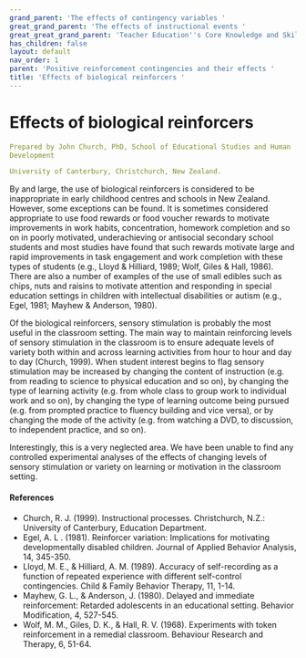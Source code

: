 ```yaml
---
grand_parent: 'The effects of contingency variables '
great_grand_parent: 'The effects of instructional events '
great_great_grand_parent: 'Teacher Education''s Core Knowledge and Skills.'
has_children: false
layout: default
nav_order: 1
parent: 'Positive reinforcement contingencies and their effects '
title: 'Effects of biological reinforcers '
---
```

# Effects of biological reinforcers


```yaml
Prepared by John Church, PhD, School of Educational Studies and Human
Development

University of Canterbury, Christchurch, New Zealand.
```


By and large, the use of biological reinforcers is considered to be
inappropriate in early childhood centres and schools in New Zealand.
However, some exceptions can be found. It is sometimes considered
appropriate to use food rewards or food voucher rewards to motivate
improvements in work habits, concentration, homework completion and so
on in poorly motivated, underachieving or antisocial secondary school
students and most studies have found that such rewards motivate large
and rapid improvements in task engagement and work completion with these
types of students (e.g., Lloyd & Hilliard, 1989; Wolf, Giles & Hall,
1986). There are also a number of examples of the use of small edibles
such as chips, nuts and raisins to motivate attention and responding in
special education settings in children with intellectual disabilities or
autism (e.g., Egel, 1981; Mayhew & Anderson, 1980).

Of the biological reinforcers, sensory stimulation is probably the most
useful in the classroom setting. The main way to maintain reinforcing
levels of sensory stimulation in the classroom is to ensure adequate
levels of variety both within and across learning activities from hour
to hour and day to day (Church, 1999). When student interest begins to
flag sensory stimulation may be increased by changing the content of
instruction (e.g. from reading to science to physical education and so
on), by changing the type of learning activity (e.g. from whole class to
group work to individual work and so on), by changing the type of
learning outcome being pursued (e.g. from prompted practice to fluency
building and vice versa), or by changing the mode of the activity (e.g.
from watching a DVD, to discussion, to independent practice, and so on).

Interestingly, this is a very neglected area. We have been unable to
find any controlled experimental analyses of the effects of changing
levels of sensory stimulation or variety on learning or motivation in
the classroom setting.


#### References

-   Church, R. J. (1999). Instructional processes. Christchurch, N.Z.:
    University of Canterbury, Education Department.
-   Egel, A. L . (1981). Reinforcer variation: Implications for
    motivating developmentally disabled children. Journal of Applied
    Behavior Analysis, 14, 345-350.
-   Lloyd, M. E., & Hilliard, A. M. (1989). Accuracy of self-recording
    as a function of repeated experience with different self-control
    contingencies. Child & Family Behavior Therapy, 11, 1-14.
-   Mayhew, G. L., & Anderson, J. (1980). Delayed and immediate
    reinforcement: Retarded adolescents in an educational setting.
    Behavior Modification, 4, 527-545.
-   Wolf, M. M., Giles, D. K., & Hall, R. V. (1968). Experiments with
    token reinforcement in a remedial classroom. Behaviour Research and
    Therapy, 6, 51-64.
